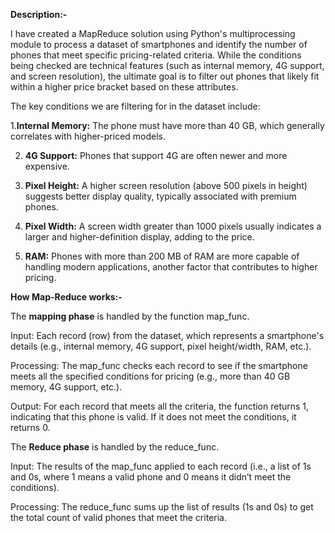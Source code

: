 **Description:-**

I have created a MapReduce solution using Python's multiprocessing module to process a dataset of smartphones and identify the number of phones that meet specific pricing-related criteria. While the conditions being checked are technical features (such as internal memory, 4G support, and screen resolution), the ultimate goal is to filter out phones that likely fit within a higher price bracket based on these attributes.

The key conditions we are filtering for in the dataset include:

 1.**Internal Memory:** The phone must have more than 40 GB, which generally correlates with higher-priced models.

 2. **4G Support:** Phones that support 4G are often newer and more expensive.

 3. **Pixel Height:** A higher screen resolution (above 500 pixels in height) suggests better display quality, typically associated with 
  premium phones.

 4. **Pixel Width:** A screen width greater than 1000 pixels usually indicates a larger and higher-definition display, adding to the price.

 5. **RAM:** Phones with more than 200 MB of RAM are more capable of handling modern applications, another factor that contributes to higher pricing.

**How Map-Reduce works:-**

The **mapping phase** is handled by the function map_func. 

Input: Each record (row) from the dataset, which represents a smartphone's details (e.g., internal memory, 4G support, pixel height/width, RAM, etc.).

Processing: The map_func checks each record to see if the smartphone meets all the specified conditions for pricing (e.g., more than 40 GB memory, 4G support, etc.).

Output: For each record that meets all the criteria, the function returns 1, indicating that this phone is valid. If it does not meet the conditions, it returns 0.

The **Reduce phase** is handled by the reduce_func.

Input: The results of the map_func applied to each record (i.e., a list of 1s and 0s, where 1 means a valid phone and 0 means it didn’t meet the conditions).

Processing: The reduce_func sums up the list of results (1s and 0s) to get the total count of valid phones that meet the criteria.
